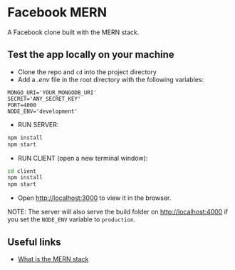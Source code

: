 # Facebook MERN

A Facebook clone built with the MERN stack.

## Test the app locally on your machine

- Clone the repo and `cd` into the project directory
- Add a _.env_ file in the root directory with the following variables:

```dotenv
MONGO_URI='YOUR_MONGODB_URI'
SECRET='ANY_SECRET_KEY'
PORT=4000
NODE_ENV='development'
```

- RUN SERVER:

```bash
npm install
npm start
```

- RUN CLIENT (open a new terminal window):

```bash
cd client
npm install
npm start
```

- Open [http://localhost:3000](http://localhost:3000) to view it in the browser.

NOTE: The server will also serve the build folder on [http://localhost:4000](http://localhost:4000) if you set the `NODE_ENV` variable to `production`.

## Useful links

- [What is the MERN stack](https://www.mongodb.com/mern-stack)
